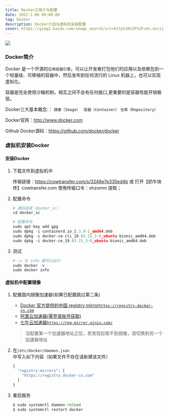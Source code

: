 ```yaml
---
title: Docker之简介与配置
date: 2022-1-06 00:08:00
tag: Docker
description: Docker介绍与虚拟机安装配置
cover: https://gimg2.baidu.com/image_search/src=http%3A%2F%2Fcdn.ancii.com%2Farticle%2Fimage%2Fv1%2FQj%2Fzb%2FRO%2FORzjbQVFJasX5aR2DaTg2_Zx5KSH75KdTtVIpx5BAiZSOFE6UDSXmdPNK0vBK1kx6D9KnKYbT3PZJrhT421k4RvmNO9bq5YW3aUlHXtRyug.jpg&refer=http%3A%2F%2Fcdn.ancii.com&app=2002&size=f9999,10000&q=a80&n=0&g=0n&fmt=jpeg?sec=1644045441&t=0e3bb5c7d14b370a1b1078f47965ecce
---
```


![](https://gimg2.baidu.com/image_search/src=http%3A%2F%2Fimg-blog.csdnimg.cn%2Fimg_convert%2F581f1fdc52024d3994a5699eee607009.png&refer=http%3A%2F%2Fimg-blog.csdnimg.cn&app=2002&size=f9999,10000&q=a80&n=0&g=0n&fmt=jpeg?sec=1644045266&t=53bf23ad024e5a2049a7877522d9c124)

### Docker简介 ###

Docker 是一个开源的`应用容器引擎`，可以让开发者打包他们的应用以及依赖包到一个轻量级、可移植的容器中，然后发布到任何流行的 Linux 机器上，也可以实现虚拟化。

容器是完全使用沙箱机制，相互之间不会有任何接口,更重要的是容器性能开销极低。

Docker三大基本概念:： `镜像（Image） `   `容器（Container）`   `仓库（Repository）`

Docker官网：http://www.docker.com

Github Docker源码：https://github.com/docker/docker

### 虚拟机安装Docker ###

#### 安装Docker ####

1. 下载文件到虚拟机中

   传输链接：https://cowtransfer.com/s/3248e7e335ed4b 或 打开【奶牛快传】cowtransfer.com 使用传输口令：xhzomm 提取；

2. 配置命令

   ```python
   # 源码目录（docker_sc）
   cd docker_sc
   
   # 配置命令
   sudo apt-key add gpg
   sudo dpkg -i containerd.io_1.3.9-1_amd64.deb
   sudo dpkg -i docker-ce-cli_19.03.15_3-0_ubuntu-bionic_amd64.deb
   sudo dpkg -i docker-ce_19.03.15_3-0_ubuntu-bionic_amd64.deb
   ```

   

3. 测试

   ```python
   # -v 与 info 都可以运行 
   sudo docker -v
   sudo docker info
   ```

   

   

#### 虚拟机中配置镜像 ####

1. 配置国内镜像加速器(如果已配置跳过第二条)

   - [Docker 官方提供的中国 registry mirror`https://registry.docker-cn.com`](https://docs.docker.com/registry/recipes/mirror/#use-case-the-china-registry-mirror)
   - [阿里云加速器(需登录账号获取)](https://cr.console.aliyun.com/cn-hangzhou/mirrors)
   - [七牛云加速器`https://reg-mirror.qiniu.com/`](https://kirk-enterprise.github.io/hub-docs/#/user-guide/mirror)

   > 当配置某一个加速器地址之后，若发现拉取不到镜像，请切换到另一个加速器地址

   

2. 在`/etc/docker/daemon.json`中写入如下内容（如果文件不存在请新建该文件）

   ```python
   {
     "registry-mirrors": [
       "https://registry.docker-cn.com"
     ]
   }
   ```

   

3. 重启服务

   ```python
   $ sudo systemctl daemon-reload
   $ sudo systemctl restart docker
   ```

   

